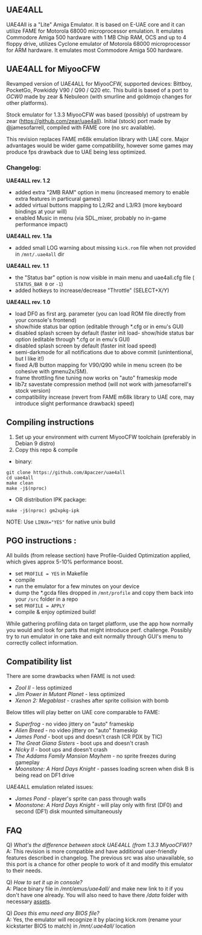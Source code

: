 ## UAE4ALL
UAE4All is a "Lite" Amiga Emulator. It is based on E-UAE core and it can utilize FAME for Motorola 68000 microprocessor emulation. It emulates Commodore Amiga 500 hardware with 1 MB Chip RAM, OCS and up to 4 floppy drive, utilizes Cyclone emulator of Motorola 68000 microprocessor for ARM hardware. It emulates most Commodore Amiga 500 hardware.

## UAE4ALL for MiyooCFW
Revamped version of UAE4ALL for MiyooCFW, supported devices: Bittboy, PocketGo, Powkiddy V90 / Q90 / Q20 etc.
This build is based of a port to _GCW0_ made by zear & Nebuleon (with smurline and goldmojo changes for other platforms). 

Stock emulator for 1.3.3 MiyooCFW was based (possibly) of upstream by zear (https://github.com/zear/uae4all). Initial (stock) port made by @jamesofarrell, compiled with FAME core (no src available).

This revision replaces FAME m68k emulation library with UAE core. Major advantages would be wider game compatibility, however some games may produce fps drawback due to UAE being less optimized.

### Changelog:
**UAE4ALL rev. 1.2**
- added extra "2MB RAM" option in menu (increased memory to enable extra features in particural games)
- added virtual buttons mapping to L2/R2 and L3/R3 (more keyboard bindings at your will)
- enabled Music in menu (via SDL_mixer, probably no in-game performance impact)


**UAE4ALL rev. 1.1a**
- added small LOG warning about missing `kick.rom` file when not provided in `/mnt/.uae4all` dir

**UAE4ALL rev. 1.1**
- the "Status bar" option is now visible in main menu and uae4all.cfg file ( ``STATUS_BAR 0`` or ``-1``)
- added hotkeys to increase/decrease "Throttle" (SELECT+X/Y)

**UAE4ALL rev. 1.0**
- load DF0 as first arg. parameter (you can load ROM file directly from your console's frontend)
- show/hide status bar option (editable through *.cfg or in emu's GUI)
- disabled splash screen by default (faster init load- show/hide status bar option (editable through *.cfg or in emu's GUI)
- disabled splash screen by default (faster init load speed)
- semi-darkmode for all notifications due to above commit (unintentional, but I like it!)
- fixed A/B button mapping for V90/Q90 while in menu screen (to be cohesive with gmenu2x/SM).
- frame throttling fine tuning now works on "auto" frameskip mode
- lib7z savestate compression method (will not work with jamesofarrell's stock version)
- compatibility increase (revert from FAME m68k library to UAE core, may introduce slight performance drawback) speed)

## Compiling instructions
1. Set up your environment with current MiyooCFW toolchain (preferably in Debian 9 distro)
2. Copy this repo & compile
- binary:
``` 
git clone https://github.com/Apaczer/uae4all
cd uae4all
make clean
make -j$(nproc)
```
- OR distribution IPK package:
```
make -j$(nproc) gm2xpkg-ipk
```

NOTE: Use `LINUX="YES"` for native unix build

## PGO instructions :
All builds (from release section) have Profile-Guided Optimization applied, which gives approx 5-10% performance boost.
- set ``PROFILE = YES`` in Makefile
- compile
- run the emulator for a few minutes on your device 
- dump the *.gcda files dropped in ``/mnt/profile`` and copy them back into your ``/src`` folder in a repo
- set ``PROFILE = APPLY``
- compile & enjoy optimized build!

While gathering profiling data on target platform, use the app how normally you would and look for parts that might introduce perf. challenge. Possibly try to run emulator in one take and exit normally through GUI's menu to correctly collect information.

## Compatibility list
There are some drawbacks when FAME is not used:
- _Zool II_ - less optimized
- _Jim Power in Mutant Planet_ - less optimized
- _Xenon 2: Megablast_ - crashes after sprite collision with bomb

Below titles will play better on UAE core comparable to FAME:
- _Superfrog_ - no video jittery on "auto" frameskip
- _Alien Breed_ - no video jittery on "auto" frameskip
- _James Pond_ - boot ups and doesn't crash (CR PDX by TIC)
- _The Great Giana Sisters_ - boot ups and doesn't crash
- _Nicky II_ - boot ups and doesn't crash
- _The Addams Family Mansion Mayhem_ - no sprite freezes during gameplay
- _Moonstone: A Hard Days Knight_ - passes loading screen when disk B is being read on DF1 drive

UAE4ALL emulation related issues:
- _James Pond_ - player's sprite can pass through walls
- _Moonstone: A Hard Days Knight_ - will play only with first (DF0) and second (DF1) disk mounted simultaneously

## FAQ
Q) _What's the difference between stock UAE4ALL (from 1.3.3 MiyooCFW)?_  
A: This revision is more compatible and have additional user-friendly features described in changelog. The previous src was also unavailable, so this port is a chance for other people to work of it and modify this emulator to their needs. 

Q) _How to set it up in console?_  
A: Place binary file in _/mnt/emus/uae4all/_ and make new link to it if you don't have one already. You will also need to have there _/data_ folder with necessary [assets](https://github.com/Apaczer/uae4all/tree/master/data).

Q) _Does this emu need any BIOS file?_  
A: Yes, the emulator will recognize it by placing kick.rom (rename your kickstarter BIOS to match) in _/mnt/.uae4all/_ location
